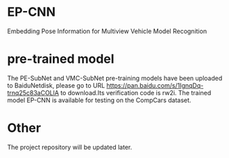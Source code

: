 # EP-CNN
Embedding Pose Information for Multiview Vehicle Model Recognition

# pre-trained model
The PE-SubNet and VMC-SubNet pre-training models have been uploaded to BaiduNetdisk, please go to URL https://pan.baidu.com/s/1IgnqDq-trnq25c83aCOLlA to download.Its verification code is rw2i. The trained model EP-CNN is available for testing on the CompCars dataset.

# Other
The project repository will be updated later.
